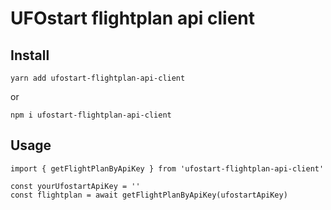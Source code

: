 # UFOstart flightplan api client

## Install
```
yarn add ufostart-flightplan-api-client
```
or
```
npm i ufostart-flightplan-api-client
```

## Usage
```
import { getFlightPlanByApiKey } from 'ufostart-flightplan-api-client'

const yourUfostartApiKey = ''
const flightplan = await getFlightPlanByApiKey(ufostartApiKey)
```